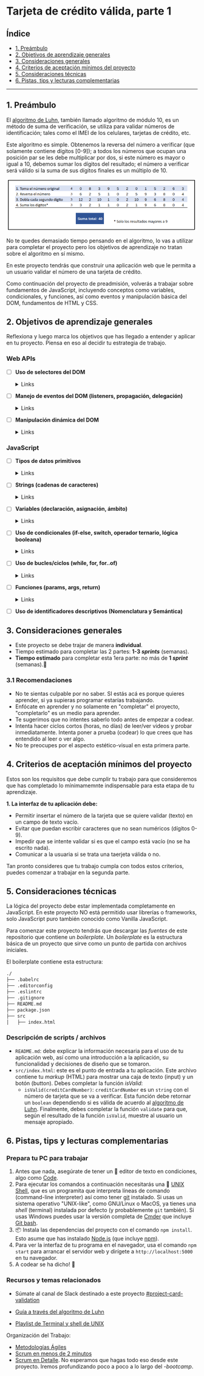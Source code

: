 # Tarjeta de crédito válida, parte 1

## Índice

* [1. Preámbulo](#1-preámbulo)
* [2. Objetivos de aprendizaje generales](#2-objetivos-de-aprendizaje-generales-de-este-proyecto)
* [3. Consideraciones generales](#3-consideraciones-generales)
* [4. Criterios de aceptación mínimos del proyecto](#4-criterios-de-aceptación-mínimos-del-proyecto)
* [5. Consideraciones técnicas](#5-consideraciones-técnicas)
* [6. Pistas, tips y lecturas complementarias](#8-pistas-tips-y-lecturas-complementarias)

***

## 1. Preámbulo

El [algoritmo de Luhn](https://es.wikipedia.org/wiki/Algoritmo_de_Luhn),
también llamado algoritmo de módulo 10, es un método de suma de verificación,
se utiliza para validar números de identificación; tales como el IMEI de los
celulares, tarjetas de crédito, etc.

Este algoritmo es simple. Obtenemos la reversa del número a verificar (que
solamente contiene dígitos [0-9]); a todos los números que ocupan una posición
par se les debe multiplicar por dos, si este número es mayor o igual a 10,
debemos sumar los dígitos del resultado; el número a verificar será válido si
la suma de sus dígitos finales es un múltiplo de 10.

![gráfica de algoritmo de Luhn](./AlgoritmoLuhn.png)

No te quedes demasiado tiempo pensando en el algoritmo, lo vas a utilizar para completar el proyecto pero los objetivos de aprendizaje no tratan sobre el algoritmo en sí mismo.

En este proyecto tendrás que construir una aplicación web que le permita a un
usuario validar el número de una tarjeta de crédito.

Como continuación del proyecto de preadmisión, volverás a trabajar sobre
fundamentos de JavaScript, incluyendo conceptos como variables, condicionales,
y funciones, así como eventos y manipulación básica del DOM, fundamentos de
HTML y CSS.

## 2. Objetivos de aprendizaje generales

Reflexiona y luego marca los objetivos que has llegado a entender y aplicar en tu proyecto. Piensa en eso al decidir tu estrategia de trabajo.

### Web APIs

- [ ] **Uso de selectores del DOM**

  <details><summary>Links</summary><p>

  * [Manipulación del DOM](https://curriculum.laboratoria.la/es/topics/browser/02-dom/03-1-dom-methods-selection)
  * [Introducción al DOM - MDN](https://developer.mozilla.org/es/docs/Web/API/Document_Object_Model/Introduction)
  * [Localizando elementos DOM usando selectores - MDN](https://developer.mozilla.org/es/docs/Web/API/Document_object_model/Locating_DOM_elements_using_selectors)
</p></details>

- [ ] **Manejo de eventos del DOM (listeners, propagación, delegación)**

  <details><summary>Links</summary><p>

  * [Introducción a eventos - MDN](https://developer.mozilla.org/es/docs/Learn/JavaScript/Building_blocks/Events)
  * [EventTarget.addEventListener() - MDN](https://developer.mozilla.org/es/docs/Web/API/EventTarget/addEventListener)
  * [EventTarget.removeEventListener() - MDN](https://developer.mozilla.org/es/docs/Web/API/EventTarget/removeEventListener)
  * [El objeto Event](https://developer.mozilla.org/es/docs/Web/API/Event)
</p></details>

- [ ] **Manipulación dinámica del DOM**

  <details><summary>Links</summary><p>

  * [Introducción al DOM](https://developer.mozilla.org/es/docs/Web/API/Document_Object_Model/Introduction)
  * [Node.appendChild() - MDN](https://developer.mozilla.org/es/docs/Web/API/Node/appendChild)
  * [Document.createElement() - MDN](https://developer.mozilla.org/es/docs/Web/API/Document/createElement)
  * [Document.createTextNode()](https://developer.mozilla.org/es/docs/Web/API/Document/createTextNode)
  * [Element.innerHTML - MDN](https://developer.mozilla.org/es/docs/Web/API/Element/innerHTML)
  * [Node.textContent - MDN](https://developer.mozilla.org/es/docs/Web/API/Node/textContent)
</p></details>

### JavaScript

- [ ] **Tipos de datos primitivos**

  <details><summary>Links</summary><p>

  * [Valores primitivos - MDN](https://developer.mozilla.org/es/docs/Web/JavaScript/Data_structures#valores_primitivos)
</p></details>

- [ ] **Strings (cadenas de caracteres)**

  <details><summary>Links</summary><p>

  * [Strings](https://curriculum.laboratoria.la/es/topics/javascript/06-strings)
  * [String — Cadena de caracteres - MDN](https://developer.mozilla.org/es/docs/Web/JavaScript/Reference/Global_Objects/String)
</p></details>

- [ ] **Variables (declaración, asignación, ámbito)**

  <details><summary>Links</summary><p>

  * [Valores, tipos de datos y operadores](https://curriculum.laboratoria.la/es/topics/javascript/01-basics/01-values-variables-and-types)
  * [Variables](https://curriculum.laboratoria.la/es/topics/javascript/01-basics/02-variables)
</p></details>

- [ ] **Uso de condicionales (if-else, switch, operador ternario, lógica booleana)**

  <details><summary>Links</summary><p>

  * [Estructuras condicionales y repetitivas](https://curriculum.laboratoria.la/es/topics/javascript/02-flow-control/01-conditionals-and-loops)
  * [Tomando decisiones en tu código — condicionales - MDN](https://developer.mozilla.org/es/docs/Learn/JavaScript/Building_blocks/conditionals)
</p></details>

- [ ] **Uso de bucles/ciclos (while, for, for..of)**

  <details><summary>Links</summary><p>

  * [Bucles (Loops)](https://curriculum.laboratoria.la/es/topics/javascript/02-flow-control/02-loops)
  * [Bucles e iteración - MDN](https://developer.mozilla.org/es/docs/Web/JavaScript/Guide/Loops_and_iteration)
</p></details>

- [ ] **Funciones (params, args, return)**

  <details><summary>Links</summary><p>

  * [Funciones (control de flujo)](https://curriculum.laboratoria.la/es/topics/javascript/02-flow-control/03-functions)
  * [Funciones clásicas](https://curriculum.laboratoria.la/es/topics/javascript/03-functions/01-classic)
  * [Arrow Functions](https://curriculum.laboratoria.la/es/topics/javascript/03-functions/02-arrow)
  * [Funciones — bloques de código reutilizables - MDN](https://developer.mozilla.org/es/docs/Learn/JavaScript/Building_blocks/Functions)
</p></details>

- [ ] **Uso de identificadores descriptivos (Nomenclatura y Semántica)**

## 3. Consideraciones generales
* Este proyecto se debe trajar de manera **individual**. 
* Tiempo estimado para completar las 2 partes: **1-3 _sprints_** (semanas). 
* **Tiempo estimado** para completar esta 1era parte: no más de **1 _sprint_** (semanas).👀

### 3.1 Recomendaciones
* No te sientas culpable por no saber. SI estás acá es porque quieres aprender, si ya supieras programar estarías trabajando.
* Enfócate en aprender y no solamente en "completar" el proyecto, "completarlo" es un medio para aprender.
* Te sugerimos que no intentes saberlo todo antes de empezar a codear.
* Intenta hacer ciclos cortos (horas, no días) de leer/ver videos y probar inmediatamente. Intenta poner a prueba (codear) lo que crees que has entendido al leer o ver algo.
* No te preocupes por el aspecto estético-visual en esta primera parte.

## 4. Criterios de aceptación mínimos del proyecto

Estos son los requisitos que debe cumplir tu trabajo para que consideremos que has completado lo mínimamemnte indispensable para esta etapa de tu aprendizaje.

**1. La interfaz de tu aplicación debe:**

* Permitir insertar el número de la tarjeta que se quiere validar (texto) en un campo de texto vacío. 
* Evitar que puedan escribir caracteres que no sean numéricos (dígitos 0-9).  
* Impedir que se intente validar si es que el campo está vacío (no se ha escrito nada).  
* Comunicar a la usuaria si se trata una taerjeta válida o no.
  
Tan pronto consideres que tu trabajo cumpla con todos estos criterios, puedes comenzar a trabajar en la segunda parte. 

## 5. Consideraciones técnicas

La lógica del proyecto debe estar implementada completamente en JavaScript. En
este proyecto NO está permitido usar librerías o frameworks, solo JavaScript
puro también conocido como Vanilla JavaScript.

Para comenzar este proyecto tendrás que descargar las _fuentes_ de este
repositorio que contiene un _boilerplate_. Un _boilerplate_ es la estructura
básica de un proyecto que sirve como un punto de partida con archivos iniciales.

El boilerplate contiene esta estructura:

```text
./
├── .babelrc
├── .editorconfig
├── .eslintrc
├── .gitignore
├── README.md
├── package.json
├── src
│   ├── index.html
```

### Descripción de scripts / archivos

* `README.md`: debe explicar la información necesaria para el uso de tu aplicación
  web, así como una introducción a la aplicación, su funcionalidad y decisiones de
  diseño que se tomaron.
* `src/index.html`: este es el punto de entrada a tu aplicación. Este archivo
  contiene tu _markup_ (HTML) para mostrar una caja de texto (input) y un botón (button).
  Debes completar la función _isValid_:
  - `isValid(creditCardNumber)`: `creditCardNumber` es un `string`
     con el número de tarjeta que se va a verificar. Esta función debe retornar
     un `boolean` dependiendo si es válida de acuerdo al [algoritmo de Luhn](https://www.youtube.com/watch?v=f0zL6Ot9y_w).
  Finalmente, debes completar la función `validate` para que, según
el resultado de la función `isValid`, muestre al usuario un mensaje apropiado.

## 6. Pistas, tips y lecturas complementarias

### Prepara tu PC para trabajar

1. Antes que nada, asegúrate de tener un :pencil: editor de texto en
   condiciones, algo como [Code](https://code.visualstudio.com/).
2. Para ejecutar los comandos a continuación necesitarás una :shell:
   [UNIX Shell](https://curriculum.laboratoria.la/es/topics/shell),
   que es un programita que interpreta líneas de comando (command-line
   interpreter) así como tener [git](https://curriculum.laboratoria.la/es/topics/scm/01-git)
   instalado. Si usas un sistema operativo "UNIX-like", como GNU/Linux o MacOS,
   ya tienes una _shell_ (terminal) instalada por defecto (y probablemente `git`
   también). Si usas Windows puedes usar la versión completa de [Cmder](https://cmder.app/)
   que incluye [Git bash](https://git-scm.com/download/win).
3. 📦 Instala las dependencias del proyecto con el comando `npm install`. Esto
   asume que has instalado [Node.js](https://nodejs.org/) (que incluye [npm](https://docs.npmjs.com/)).
4. Para ver la interfaz de tu programa en el navegador, usa el comando
   `npm start` para arrancar el servidor web y dirígete a
   `http://localhost:5000` en tu navegador.
5. A codear se ha dicho! :rocket:

### Recursos y temas relacionados

* Súmate al canal de Slack destinado a este proyecto [#project-card-validation](https://claseslaboratoria.slack.com/archives/C03LXJ10WJD)

* [Guía a través del algoritmo de Luhn](https://www.youtube.com/watch?v=f0zL6Ot9y_w)

* [Playlist de Terminal y shell de UNIX](https://www.youtube.com/playlist?list=PLiAEe0-R7u8nGH5TEHfSTeDNIvjZFe_Yd)

Organización del Trabajo:

* [Metodologías Ágiles](https://www.youtube.com/watch?v=v3fLx7VHxGM)
* [Scrum en menos de 2 minutos](https://www.youtube.com/watch?v=TRcReyRYIMg)
* [Scrum en Detalle](https://www.youtube.com/watch?v=nOlwF3HRrAY&t=297s). No
  esperamos que hagas todo eso desde este proyecto. Iremos profundizando poco a
  poco a lo largo del -_bootcamp_.
